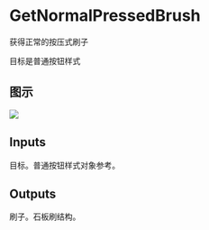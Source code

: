 # GetNormalPressedBrush

获得正常的按压式刷子

目标是普通按钮样式

## 图示

![]($-20221218-18211316.png)

## Inputs

目标。普通按钮样式对象参考。 

## Outputs

刷子。石板刷结构。
